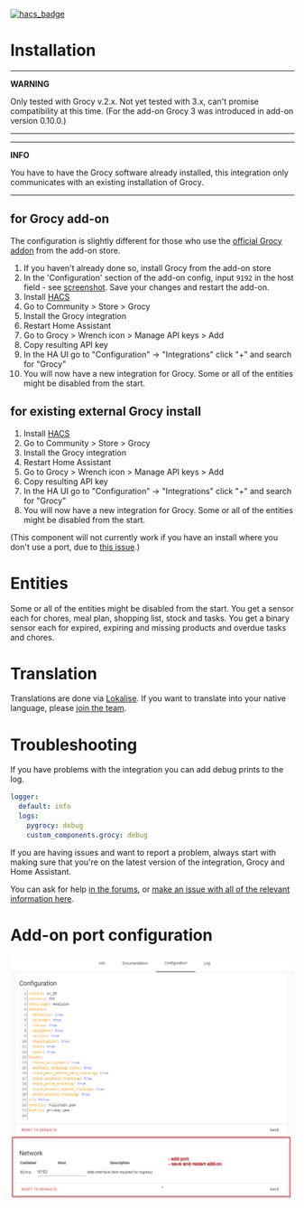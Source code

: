 [![hacs_badge](https://img.shields.io/badge/HACS-Default-orange.svg)](https://github.com/custom-components/hacs)
# Installation


---
**WARNING**

Only tested with Grocy v.2.x. Not yet tested with 3.x, can't promise compatibility at this time. (For the add-on Grocy 3 was introduced in add-on version 0.10.0.)

---

---
**INFO**

You have to have the Grocy software already installed, this integration only communicates with an existing installation of Grocy.

---


## <a name="addon"></a>for Grocy add-on

The configuration is slightly different for those who use the [official Grocy addon](https://github.com/hassio-addons/addon-grocy) from the add-on store.

1. If you haven't already done so, install Grocy from the add-on store
2. In the 'Configuration' section of the add-on config, input `9192` in the host field - see [screenshot](#screenshot). Save your changes and restart the add-on.
3. Install [HACS](https://hacs.xyz/)
4. Go to Community > Store > Grocy
5. Install the Grocy integration
6. Restart Home Assistant
7. Go to Grocy > Wrench icon > Manage API keys > Add
8. Copy resulting API key
9. In the HA UI go to "Configuration" -> "Integrations" click "+" and search for "Grocy"
10. You will now have a new integration for Grocy. Some or all of the entities might be disabled from the start.


## <a name="external"></a> for existing external Grocy install

1. Install [HACS](https://hacs.xyz/)
2. Go to Community > Store > Grocy
3. Install the Grocy integration
4. Restart Home Assistant
5. Go to Grocy > Wrench icon > Manage API keys > Add
6. Copy resulting API key
7. In the HA UI go to "Configuration" -> "Integrations" click "+" and search for "Grocy"
8. You will now have a new integration for Grocy. Some or all of the entities might be disabled from the start.

(This component will not currently work if you have an install where you don't use a port, due to [this issue](https://github.com/SebRut/pygrocy/issues/121).)



# Entities
Some or all of the entities might be disabled from the start.
You get a sensor each for chores, meal plan, shopping list, stock and tasks.
You get a binary sensor each for expired, expiring and missing products and overdue tasks and chores.

# Translation
Translations are done via [Lokalise](https://app.lokalise.com/public/260939135f7593a05f2b79.75475372/). If you want to translate into your native language, please [join the team](https://app.lokalise.com/public/260939135f7593a05f2b79.75475372/).

# Troubleshooting

If you have problems with the integration you can add debug prints to the log.

```yaml
logger:
  default: info
  logs:
    pygrocy: debug
    custom_components.grocy: debug
```

If you are having issues and want to report a problem, always start with making sure that you're on the latest version of the integration, Grocy and Home Assistant.

You can ask for help [in the forums](https://community.home-assistant.io/t/grocy-custom-component-and-card-s/218978), or [make an issue with all of the relevant information here](https://github.com/custom-components/grocy/issues/new?assignees=&labels=&template=bug_report.md&title=).


# <a name="screenshot"></a>Add-on port configuration
![alt text](grocy-addon-config.png)

